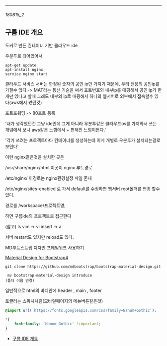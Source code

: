 
-----------------------------------------

###### 180815_2

구름 IDE 개요
-

도커로 만든 컨테이너 기반 클라우드 ide

우분투로 되어있어서 

```
apt-get update
apt-install nginx
service nginx start
```

클라우드 서비스 서버는 한정된 숫자의 공인 ip만 가지기 때문에, 우리 전용의 공인ip를 가질수 없다.->
MAT라는 통신 기술을 써서 포트번호와 내부ip를 매핑해서 공인 ip가 한개만 있다고 할때 그래도 내부의 ip로 매핑해서 하나의 웹서버로 외부에서 접속할수 있다(aws에서 봤던것)

포트포워딩 -> 80포트 등록

'내가 생각했던건 그냥 ide인데 그게 아니라 우분투같은 클라우드os를 가져와서 쓰는 개념에서 보니 aws같은 느낌에서 + 편해진 느낌이든다.'

'각기 쓰려는 프로젝트마다 컨테이너를 생성하는데 이게 개별로 우분투가 설치되는걸로 보인다'

이런 nginx같은것을 설치한 곳은 

/usr/share/nginx/html 이곳이 nginx 루트경로

/etc/nginx/ 이경로는 nginx환경설정 파일 존재

/etc/nginx/sites-enabled 로 가서 default를 수정하면 웹서버 root폴더를 변경 할수있다.

경로를 /workspace/프로젝트명;

하면 구름ide의 프로젝트로 접근한다


(참고)
ls
vim -> vi
insert -> a

서버 restart도 있지만 reload도 있다.

MD부트스트랩 디자인 프레임워크 사용하기

[Material Design for Bootstrap4](https://github.com/mdbootstrap/bootstrap-material-design)

```
git clone https://github.com/mdbootstrap/bootstrap-material-design.git
```
```
 mv bootstrap-material-design introduce
(폴더 이름 변경)
```


일반적으로 html의 바디안에
header , main , footer 

토글러는 스위치처럼(모바일페이지의 메뉴버튼같은것)

```css
@import url('https://fonts.googleapis.com/css?family=Nanum+Gothic');

*{
	font-family: 'Nanum Gothic' !important;
}

```
- [구름 IDE 개요](#180815_2)

